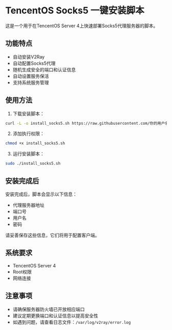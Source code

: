 # TencentOS Socks5 一键安装脚本

这是一个用于在TencentOS Server 4上快速部署Socks5代理服务器的脚本。

## 功能特点

- 自动安装V2Ray
- 自动配置Socks5代理
- 随机生成安全的端口和认证信息
- 自动设置服务保活
- 支持系统服务管理

## 使用方法

1. 下载安装脚本：
```bash
curl -L -o install_socks5.sh https://raw.githubusercontent.com/你的用户名/仓库名/main/install_socks5.sh
```

2. 添加执行权限：
```bash
chmod +x install_socks5.sh
```

3. 运行安装脚本：
```bash
sudo ./install_socks5.sh
```

## 安装完成后

安装完成后，脚本会显示以下信息：
- 代理服务器地址
- 端口号
- 用户名
- 密码

请妥善保存这些信息，它们将用于配置客户端。

## 系统要求

- TencentOS Server 4
- Root权限
- 网络连接

## 注意事项

- 请确保服务器防火墙已开放相应端口
- 建议定期更换端口和认证信息以提高安全性
- 如遇到问题，请查看日志文件：`/var/log/v2ray/error.log` 